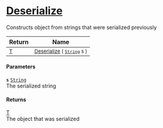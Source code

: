 # [Deserialize](./SerializationHelper--Deserialize.md)

Constructs object from strings that were serialized previously

| Return | Name | 
| --- | --- | 
| <sub>[T](./SerializationHelper--Deserialize.md)</sub> | <sub>[Deserialize](./SerializationHelper--Deserialize.md) ( [`String`](https://docs.microsoft.com/en-us/dotnet/api/System.String) s )</sub> | 


#### Parameters
**`s`**  [`String`](https://docs.microsoft.com/en-us/dotnet/api/System.String)<br>The serialized string
#### Returns
[T](./SerializationHelper--Deserialize.md)<br>
The object that was serialized